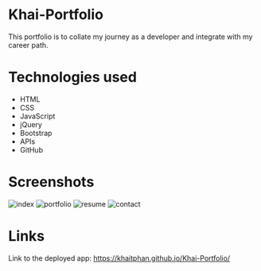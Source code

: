 # Khai-Portfolio
This portfolio is to collate my journey as a developer and integrate with my career path.


# Technologies used

- HTML
- CSS
- JavaScript
- jQuery
- Bootstrap
- APIs
- GitHub

# Screenshots

![index](https://user-images.githubusercontent.com/74043730/106560458-291bc280-657b-11eb-9f4d-44ddc8ce6515.PNG)
![portfolio](https://user-images.githubusercontent.com/74043730/106560529-451f6400-657b-11eb-8263-6f9781a9ea69.PNG)
![resume](https://user-images.githubusercontent.com/74043730/106560629-6a13d700-657b-11eb-81bb-95efdb1cb067.PNG)
![contact](https://user-images.githubusercontent.com/74043730/106560634-6d0ec780-657b-11eb-908a-8495c258c215.PNG)


# Links

Link to the deployed app:
https://khaitphan.github.io/Khai-Portfolio/

